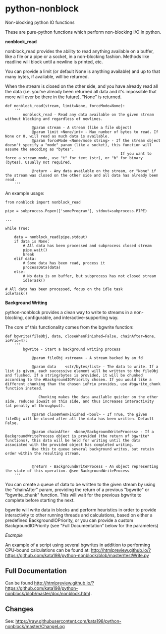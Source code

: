 # python-nonblock
Non-blocking python IO functions


These are pure-python functions which perform non-blocking I/O in python.



**nonblock\_read**

nonblock\_read provides the ability to read anything available on a buffer, like a file or a pipe or a socket, in a non-blocking fashion. Methods like readline will block until a newline is printed, etc.

You can provide a limit (or default None is anything available) and up to that many bytes, if available, will be returned. 

When the stream is closed on the other side, and you have already read all the data (i.e. you've already been returned all data and it's impossible that more will ever be there in the future), "None" is returned.


	def nonblock_read(stream, limit=None, forceMode=None):
		'''
			nonblock_read - Read any data available on the given stream without blocking and regardless of newlines.

				@param stream - A stream (like a file object)
				@param limit <None/int> - Max number of bytes to read. If None or 0, will read as much data is available.
				@param forceMode <None/mode string> - If the stream object doesn't specify a "mode" param (like a socket), this function will assume the encoding as "bytes".
														If you want to force a stream mode, use "t" for text (str), or "b" for binary (bytes). Usually not required.

				@return - Any data available on the stream, or "None" if the stream was closed on the other side and all data has already been read.
		'''


An example usage:


	from nonblock import nonblock_read

	pipe = subprocess.Popen(['someProgram'], stdout=subprocess.PIPE)

	...

	while True:

		data = nonblock_read(pipe.stdout)
		if data is None:
			# All data has been processed and subprocess closed stream
			pipe.wait()
			break
		elif data:
			# Some data has been read, process it
			processData(data)
		else:
			# No data is on buffer, but subprocess has not closed stream
			idleTask()

	# All data has been processed, focus on the idle task
	idleTask()


**Background Writing**

python-nonblock provides a clean way to write to streams in a non-blocking, configurable, and interactive-supporting way.

The core of this functionality comes from the bgwrite function:


	def bgwrite(fileObj, data, closeWhenFinished=False, chainAfter=None, ioPrio=4):
		'''
			bgwrite - Start a background writing process

				@param fileObj <stream> - A stream backed by an fd

				@param data    <str/bytes/list> - The data to write. If a list is given, each successive element will be written to the fileObj and flushed. If a string/bytes is provided, it will be chunked according to the #BackgroundIOPriority chosen. If you would like a different chunking than the chosen ioPrio provides, use #bgwrite_chunk function instead.

				   Chunking makes the data available quicker on the other side, reduces iowait on this side, and thus increases interactivity (at penalty of throughput).

				@param closeWhenFinished <bool> - If True, the given fileObj will be closed after all the data has been written. Default False.

				@param chainAfter  <None/BackgroundWriteProcess> - If a BackgroundWriteProcess object is provided (the return of bgwrite* functions), this data will be held for writing until the data associated with the provided object has completed writing.
				Use this to queue several background writes, but retain order within the resulting stream.


				@return - BackgroundWriteProcess - An object representing the state of this operation. @see BackgroundWriteProcess
		'''

You can create a queue of data to be written to the given stream by using the "chainAfter" param, providing the return of a previous "bgwrite" or "bgwrite\_chunk" function. This will wait for the previous bgwrite to complete before starting the next.

bgwrite will write data in blocks and perform heuristics in order to provide interactivity to other running threads and calculations, based on either a predefined BackgroundIOPriority, or you can provide a custom BackgroundIOPriority (see "Full Documentation" below for the parameters)

*Example*

An example of a script using several bgwrites in addition to performing CPU-bound calculations can be found at: http://htmlpreview.github.io/?https://github.com/kata198/python-nonblock/blob/master/testWrite.py


Full Documentation
------------------

Can be found  http://htmlpreview.github.io/?https://github.com/kata198/python-nonblock/blob/master/doc/nonblock.html .


Changes
-------
See: https://raw.githubusercontent.com/kata198/python-nonblock/master/ChangeLog
